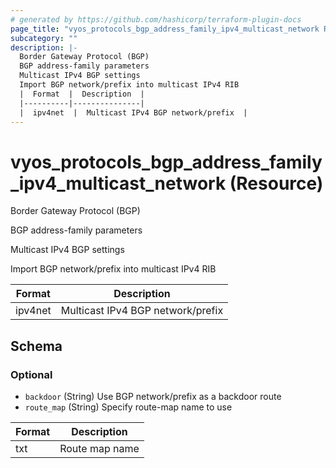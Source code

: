 ```yaml
---
# generated by https://github.com/hashicorp/terraform-plugin-docs
page_title: "vyos_protocols_bgp_address_family_ipv4_multicast_network Resource - vyos"
subcategory: ""
description: |-
  Border Gateway Protocol (BGP)
  BGP address-family parameters
  Multicast IPv4 BGP settings
  Import BGP network/prefix into multicast IPv4 RIB
  |  Format  |  Description  |
  |----------|---------------|
  |  ipv4net  |  Multicast IPv4 BGP network/prefix  |
---
```


# vyos_protocols_bgp_address_family_ipv4_multicast_network (Resource)

Border Gateway Protocol (BGP)

BGP address-family parameters

Multicast IPv4 BGP settings

Import BGP network/prefix into multicast IPv4 RIB

|  Format  |  Description  |
|----------|---------------|
|  ipv4net  |  Multicast IPv4 BGP network/prefix  |



<!-- schema generated by tfplugindocs -->
## Schema

### Optional

- `backdoor` (String) Use BGP network/prefix as a backdoor route
- `route_map` (String) Specify route-map name to use

|  Format  |  Description  |
|----------|---------------|
|  txt  |  Route map name  |
